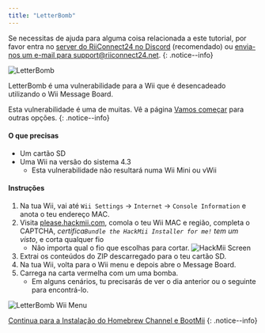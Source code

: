 ```yaml
---
title: "LetterBomb"
---
```


Se necessitas de ajuda para alguma coisa relacionada a este tutorial, por favor entra no [server do RiiConnect24 no Discord](https://discord.gg/b4Y7jfD) (recomendado) ou [envia-nos um e-mail para support@riiconnect24.net](mailto:support@riiconnect24.net).
{: .notice--info}

![LetterBomb](/images/letterbomb.png)

LetterBomb é uma vulnerabilidade para a Wii que é desencadeado utilizando o Wii Message Board.

Esta vulnerabilidade é uma de muitas. Vê a página [Vamos começar](/get-started) para outras opções.
{: .notice--info}

#### O que precisas
- Um cartão SD
- Uma Wii na versão do sistema 4.3
   - Esta vulnerabilidade não resultará numa Wii Mini ou vWii

#### Instruções

1. Na tua Wii, vai até `Wii Settings` -> `Internet` -> `Console Information` e anota o teu endereço MAC.
2. Visita [please.hackmii.com](https://please.hackmii.com), comola o teu Wii MAC e região, completa o CAPTCHA, *certifica`Bundle the HackMii Installer for me!` tem um visto*, e corta qualquer fio
   - Não importa qual o fio que escolhas para cortar. ![HackMii Screen](/images/Wii/LetterBomb-PC.png)
3. Extrai os conteúdos do ZIP descarregado para o teu cartão SD.
4. Na tua Wii, volta para o Wii menu e depois abre o Message Board.
5. Carrega na carta vermelha com um uma bomba.
   - Em alguns cenários, tu precisarás de ver o dia anterior ou o seguinte para encontrá-lo.

![LetterBomb Wii Menu](/images/Wii/LetterBomb-Wii.png)

[Continua para a Instalação do Homebrew Channel e BootMii](hbc)
{: .notice--info}
